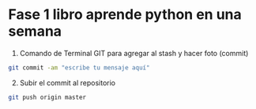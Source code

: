 # Fase 1 libro aprende python en una semana

1. Comando de Terminal GIT para agregar al stash y hacer foto (commit)
```sh
git commit -am "escribe tu mensaje aquí"
```

2. Subir el commit al repositorio
```sh
git push origin master
```